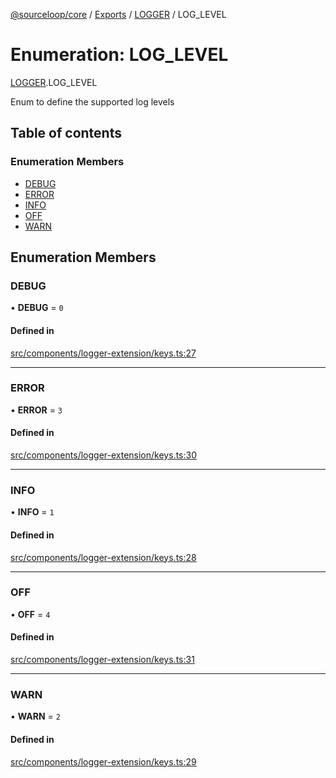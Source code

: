 [@sourceloop/core](../README.md) / [Exports](../modules.md) / [LOGGER](../modules/LOGGER.md) / LOG\_LEVEL

# Enumeration: LOG\_LEVEL

[LOGGER](../modules/LOGGER.md).LOG_LEVEL

Enum to define the supported log levels

## Table of contents

### Enumeration Members

- [DEBUG](LOGGER.LOG_LEVEL.md#debug)
- [ERROR](LOGGER.LOG_LEVEL.md#error)
- [INFO](LOGGER.LOG_LEVEL.md#info)
- [OFF](LOGGER.LOG_LEVEL.md#off)
- [WARN](LOGGER.LOG_LEVEL.md#warn)

## Enumeration Members

### DEBUG

• **DEBUG** = ``0``

#### Defined in

[src/components/logger-extension/keys.ts:27](https://github.com/sourcefuse/loopback4-microservice-catalog/blob/53060ad88/packages/core/src/components/logger-extension/keys.ts#L27)

___

### ERROR

• **ERROR** = ``3``

#### Defined in

[src/components/logger-extension/keys.ts:30](https://github.com/sourcefuse/loopback4-microservice-catalog/blob/53060ad88/packages/core/src/components/logger-extension/keys.ts#L30)

___

### INFO

• **INFO** = ``1``

#### Defined in

[src/components/logger-extension/keys.ts:28](https://github.com/sourcefuse/loopback4-microservice-catalog/blob/53060ad88/packages/core/src/components/logger-extension/keys.ts#L28)

___

### OFF

• **OFF** = ``4``

#### Defined in

[src/components/logger-extension/keys.ts:31](https://github.com/sourcefuse/loopback4-microservice-catalog/blob/53060ad88/packages/core/src/components/logger-extension/keys.ts#L31)

___

### WARN

• **WARN** = ``2``

#### Defined in

[src/components/logger-extension/keys.ts:29](https://github.com/sourcefuse/loopback4-microservice-catalog/blob/53060ad88/packages/core/src/components/logger-extension/keys.ts#L29)
